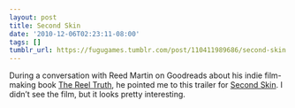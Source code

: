 ```yaml
---
layout: post
title: Second Skin
date: '2010-12-06T02:23:11-08:00'
tags: []
tumblr_url: https://fugugames.tumblr.com/post/110411989686/second-skin
---
```

During a conversation with Reed Martin on Goodreads about his indie film-making book [The Reel Truth](http://www.goodreads.com/book/show/5828772-the-reel-truth), he pointed me to this trailer for [Second Skin](http://www.secondskinfilm.com/). I didn’t see the film, but it looks pretty interesting.


